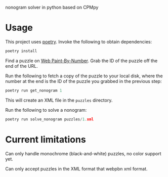 nonogram solver in python based on CPMpy

# Usage

This project uses [poetry](https://python-poetry.org/). Invoke the
following to obtain dependencies:

```python
poetry install
```

Find a puzzle on [Web Paint-By-Number](https://webpbn.com/). Grab the
ID of the puzzle off the end of the URL.

Run the following to fetch a copy of the puzzle to your local disk,
where the number at the end is the ID of the puzzle you grabbed in the
previous step:

```python
poetry run get_nonogram 1
```

This will create an XML file in the `puzzles` directory.

Run the following to solve a nonogram:

```python
poetry run solve_nonogram puzzles/1.xml
```

# Current limitations

Can only handle monochrome (black-and-white) puzzles, no color support
yet.

Can only accept puzzles in the XML format that webpbn xml format.
